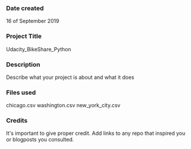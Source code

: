 ### Date created
16 of September 2019

### Project Title
Udacity_BikeShare_Python

### Description
Describe what your project is about and what it does

### Files used
chicago.csv
washington.csv
new_york_city.csv

### Credits
It's important to give proper credit. Add links to any repo that inspired you or blogposts you consulted.
